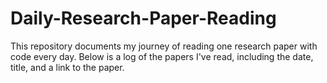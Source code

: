 # Daily-Research-Paper-Reading
This repository documents my journey of reading one research paper with code every day. Below is a log of the papers I've read, including the date, title, and a link to the paper.
